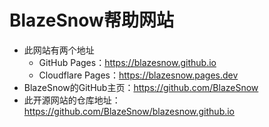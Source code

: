 # BlazeSnow帮助网站

- 此网站有两个地址
	- GitHub Pages：<https://blazesnow.github.io>
	- Cloudflare Pages：<https://blazesnow.pages.dev>
- BlazeSnow的GitHub主页：<https://github.com/BlazeSnow>
- 此开源网站的仓库地址：<https://github.com/BlazeSnow/blazesnow.github.io>
